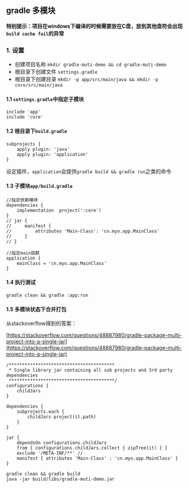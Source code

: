 ## gradle 多模块

**特别提示：项目在windows下编译的时候需要放在C盘，放到其他盘符会出现`build cache fail`的异常** 

### 1. 设置

- 创建项目名称 `mkdir gradle-muti-demo && cd gradle-muti-demo`
- 根目录下创建文件 `settings.gradle`
- 根目录下创建目录 `mkdir -p app/src/main/java && mkdir -p core/src/main/java`

#### 1.1 `settings.gradle`中指定子模块

```
include 'app'
include 'core'
```

#### 1.2 根目录下`build.gradle`

```
subprojects {
    apply plugin: 'java'
    apply plugin: 'application'
}
```
设定插件，`application`会提供`gradle build && gradle run`之类的命令

#### 1.3 子模块`app/build.gradle`

```
//指定依赖模块
dependencies {
    implementation  project(':core')
}
// jar {
//     manifest {
//         attributes 'Main-Class': 'cn.myo.app.MainClass'
//     }
// }

//指定main函数
application {
    mainClass = 'cn.myo.app.MainClass'
}
```
#### 1.4 执行测试
```
gradle clean && gradle :app:run
```

#### 1.5 多模块状态下合并打包

从stackoverflow得到的答案：

[https://stackoverflow.com/questions/48887980/gradle-package-multi-project-into-a-single-jar](https://stackoverflow.com/questions/48887980/gradle-package-multi-project-into-a-single-jar)

```
/****************************************
 * Single library jar containing all sub projects and 3rd party dependencies
 ****************************************/
configurations {
    childJars
}

dependencies {
    subprojects.each {
        childJars project(it.path)
    }
}

jar {
    dependsOn configurations.childJars
    from { configurations.childJars.collect { zipTree(it) } }
    exclude '/META-INF/**' // 
    manifest { attributes 'Main-Class' : 'cn.myo.app.MainClass' }
}
```

```
gradle clean && gradle build
java -jar build/libs/gradle-muti-demo.jar
```